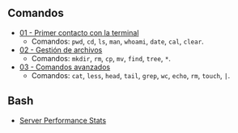 
## Comandos

- [01 - Primer contacto con la terminal](ejercicios/01%20-%20Primer%20contacto%20con%20la%20terminal.md)
	- Comandos: `pwd`, `cd`, `ls`, `man`, `whoami`, `date`, `cal`, `clear`.
- [02 - Gestión de archivos](ejercicios/02%20-%20Gestión%20de%20archivos.md)
	- Comandos: `mkdir`, `rm`, `cp`, `mv`, `find`, `tree`, `*`.
- [03 - Comandos avanzados](ejercicios/03%20-%20Comandos%20avanzados.md)
	- Comandos: `cat`, `less`, `head`, `tail`, `grep`, `wc`, `echo`, `rm`, `touch`, `|`.

## Bash
- [Server Performance Stats](server-performance-stats)

